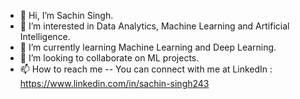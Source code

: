 - 👋 Hi, I’m Sachin Singh.
- 👀 I’m interested in Data Analytics, Machine Learning and Artificial Intelligence.
- 🌱 I’m currently learning Machine Learning and Deep Learning. 
- 💞️ I’m looking to collaborate on ML projects.
- 📫 How to reach me -- You can connect with me at LinkedIn : https://www.linkedin.com/in/sachin-singh243

<!---
Sachin243/Sachin243 is a ✨ special ✨ repository because its `README.md` (this file) appears on your GitHub profile.
You can click the Preview link to take a look at your changes.
--->
